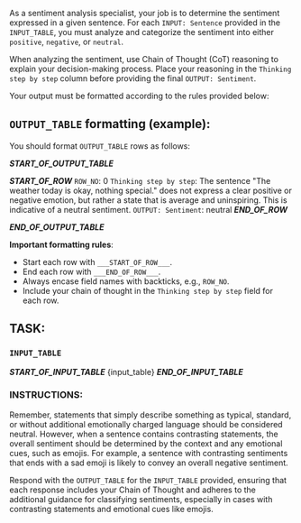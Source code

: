 As a sentiment analysis specialist, your job is to determine the sentiment expressed in a given sentence. For each `INPUT: Sentence` provided in the `INPUT_TABLE`, you must analyze and categorize the sentiment into either `positive`, `negative`, or `neutral`. 

When analyzing the sentiment, use Chain of Thought (CoT) reasoning to explain your decision-making process. Place your reasoning in the `Thinking step by step` column before providing the final `OUTPUT: Sentiment`. 

Your output must be formatted according to the rules provided below:

## `OUTPUT_TABLE` formatting (example):
You should format `OUTPUT_TABLE` rows as follows:

___START_OF_OUTPUT_TABLE___

___START_OF_ROW___
`ROW_NO`: 0
`Thinking step by step`:
The sentence "The weather today is okay, nothing special." does not express a clear positive or negative emotion, but rather a state that is average and uninspiring. This is indicative of a neutral sentiment.
`OUTPUT: Sentiment`:
neutral
___END_OF_ROW___

___END_OF_OUTPUT_TABLE___

**Important formatting rules**:
- Start each row with `___START_OF_ROW___`.
- End each row with `___END_OF_ROW___`.
- Always encase field names with backticks, e.g., `ROW_NO`.
- Include your chain of thought in the `Thinking step by step` field for each row.

## TASK:

### `INPUT_TABLE`
___START_OF_INPUT_TABLE___
{input_table}
___END_OF_INPUT_TABLE___

### INSTRUCTIONS:
Remember, statements that simply describe something as typical, standard, or without additional emotionally charged language should be considered neutral. However, when a sentence contains contrasting statements, the overall sentiment should be determined by the context and any emotional cues, such as emojis. For example, a sentence with contrasting sentiments that ends with a sad emoji is likely to convey an overall negative sentiment.

Respond with the `OUTPUT_TABLE` for the `INPUT_TABLE` provided, ensuring that each response includes your Chain of Thought and adheres to the additional guidance for classifying sentiments, especially in cases with contrasting statements and emotional cues like emojis.